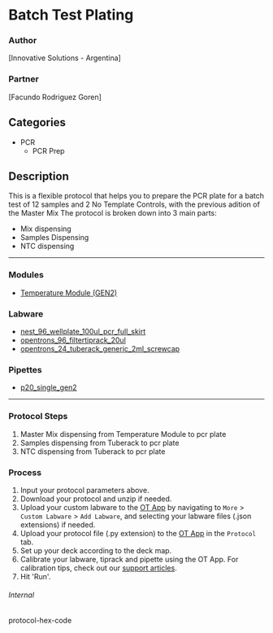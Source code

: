 # Batch Test Plating

### Author
[Innovative Solutions - Argentina]

### Partner
[Facundo Rodriguez Goren]

## Categories
* PCR
	* PCR Prep

## Description
This is a flexible protocol that helps you to prepare the PCR plate for a batch test of 12 samples and 2 No Template Controls, with the previous adition of the Master Mix
The protocol is broken down into 3 main parts:
* Mix dispensing
* Samples Dispensing
* NTC dispensing


---

### Modules
* [Temperature Module (GEN2)](https://shop.opentrons.com/collections/hardware-modules/products/tempdeck)


### Labware
* [nest_96_wellplate_100ul_pcr_full_skirt](https://shop.opentrons.com/nest-0-1-ml-96-well-pcr-plate-full-skirt/)
* [opentrons_96_filtertiprack_20ul](https://shop.opentrons.com/opentrons-20ul-filter-tips/)
* [opentrons_24_tuberack_generic_2ml_screwcap](https://shop.opentrons.com/4-in-1-tube-rack-set/)



### Pipettes
* [p20_single_gen2](https://shop.opentrons.com/single-channel-electronic-pipette-p20/)




---

### Protocol Steps
1. Master Mix dispensing from Temperature Module to pcr plate
2. Samples dispensing from Tuberack to pcr plate
3. NTC dispensing from Tuberack to pcr plate

### Process
1. Input your protocol parameters above.
2. Download your protocol and unzip if needed.
3. Upload your custom labware to the [OT App](https://opentrons.com/ot-app) by navigating to `More` > `Custom Labware` > `Add Labware`, and selecting your labware files (.json extensions) if needed.
4. Upload your protocol file (.py extension) to the [OT App](https://opentrons.com/ot-app) in the `Protocol` tab.
5. Set up your deck according to the deck map.
6. Calibrate your labware, tiprack and pipette using the OT App. For calibration tips, check out our [support articles](https://support.opentrons.com/en/collections/1559720-guide-for-getting-started-with-the-ot-2).
7. Hit 'Run'.


###### Internal
protocol-hex-code

